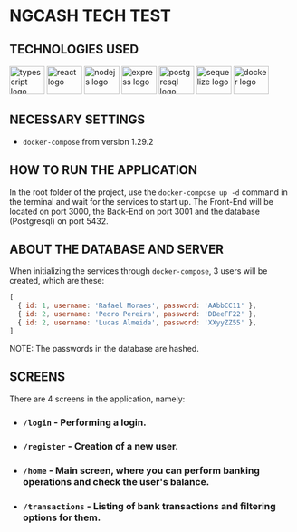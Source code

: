 # NGCASH TECH TEST

## TECHNOLOGIES USED

<div align="left">
  <img src="https://cdn.jsdelivr.net/gh/devicons/devicon/icons/typescript/typescript-original.svg" height="50" width="62" alt="typescript logo"  />
  <img src="https://cdn.jsdelivr.net/gh/devicons/devicon/icons/react/react-original.svg" height="50" width="62" alt="react logo"  />
  <img src="https://cdn.jsdelivr.net/gh/devicons/devicon/icons/nodejs/nodejs-original.svg" height="50" width="62" alt="nodejs logo"  />
  <img src="https://cdn.jsdelivr.net/gh/devicons/devicon/icons/express/express-original.svg" height="50" width="62" alt="express logo"  />
  <img src="https://cdn.jsdelivr.net/gh/devicons/devicon/icons/postgresql/postgresql-original.svg" height="50" width="62" alt="postgresql logo"  />
  <img src="https://cdn.jsdelivr.net/gh/devicons/devicon/icons/sequelize/sequelize-original.svg" height="50" width="62" alt="sequelize logo"  />
  <img src="https://cdn.jsdelivr.net/gh/devicons/devicon/icons/docker/docker-original.svg" height="50" width="62" alt="docker logo"  />
</div>

###

## NECESSARY SETTINGS

- `docker-compose` from version 1.29.2

## HOW TO RUN THE APPLICATION

In the root folder of the project, use the `docker-compose up -d` command in the terminal and wait for the services to start up. The Front-End will be located on port 3000, the Back-End on port 3001 and the database (Postgresql) on port 5432.

## ABOUT THE DATABASE AND SERVER

When initializing the services through `docker-compose`, 3 users will be created, which are these:

```JavaScript
[
  { id: 1, username: 'Rafael Moraes', password: 'AAbbCC11' },
  { id: 2, username: 'Pedro Pereira', password: 'DDeeFF22' },
  { id: 2, username: 'Lucas Almeida', password: 'XXyyZZ55' },
]
```

NOTE: The passwords in the database are hashed.

## SCREENS

There are 4 screens in the application, namely:

- ### `/login` - Performing a login.
- ### `/register` - Creation of a new user.
- ### `/home` - Main screen, where you can perform banking operations and check the user's balance.
- ### `/transactions` - Listing of bank transactions and filtering options for them.
